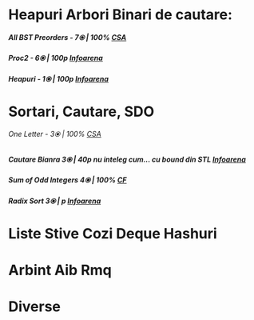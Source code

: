 # Heapuri Arbori Binari de cautare:

##### All BST Preorders - 7⦿ | 100% [CSA](https://csacademy.com/contest/interview-archive/task/all-bst-preorders/)
##### Proc2 - 6⦿ | 100p [Infoarena](https://www.infoarena.ro/problema/proc2) 
##### Heapuri - 1⦿ | 100p [Infoarena](https://www.infoarena.ro/problema/heapuri)

# Sortari, Cautare, SDO

###### One Letter - 3⦿ | 100% [CSA](https://csacademy.com/contest/archive/task/one_letter)
##### Cautare Bianra 3⦿ | 40p nu inteleg cum... cu bound  din STL [Infoarena](https://www.infoarena.ro/problema/cautbin)
##### Sum of Odd Integers 4⦿ | 100% [CF](https://codeforces.com/problemset/problem/1327/A)
##### Radix Sort 3⦿ |   p [Infoarena](https://www.infoarena.ro/problema/radixsort)


# Liste Stive Cozi Deque Hashuri

#####
#####
#####
#####
#####
#####

# Arbint Aib Rmq

#####
#####
#####
#####
#####
#####

# Diverse

#####
#####
#####
#####
#####
#####